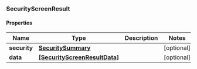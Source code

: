 ### SecurityScreenResult

#### Properties
Name | Type | Description | Notes
------------ | ------------- | ------------- | -------------
**security** | [**SecuritySummary**](SecuritySummary.md) |  | [optional] 
**data** | [**[SecurityScreenResultData]**](SecurityScreenResultData.md) |  | [optional] 



